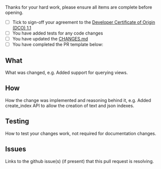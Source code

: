 Thanks for your hard work, please ensure all items are complete before opening.

- [ ] Tick to sign-off your agreement to the [Developer Certificate of Origin (DCO) 1.1](https://github.com/cloudant/python-cloudant/blob/master/DCO1.1.txt)
- [ ] You have added tests for any code changes
- [ ] You have updated the [CHANGES.md](https://github.com/cloudant/python-cloudant/blob/master/CHANGES.md)
- [ ] You have completed the PR template below:

## What

What was changed, e.g. Added support for querying views.

## How

How the change was implemented and reasoning behind it, e.g. Added create_index API to allow
the creation of text and json indexes.

## Testing

How to test your changes work, not required for documentation changes.

## Issues

Links to the github issue(s) (if present) that this pull request is resolving.
